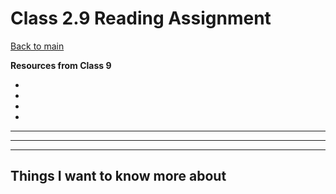# Class 2.9 Reading Assignment

[Back to main](https://michaeldulin.github.io/reading-notes)

**Resources from Class 9**
- []()
- []()
- []()
- []()

****


****


****


## Things I want to know more about

